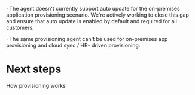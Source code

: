 · The agent doesn't currently support auto update for the on-premises application provisioning scenario. We're actively working to close this gap and ensure that auto update is enabled by default and required for all customers.

· The same provisioning agent can't be used for on-premises app provisioning and cloud sync / HR- driven provisioning.


# Next steps

How provisioning works
